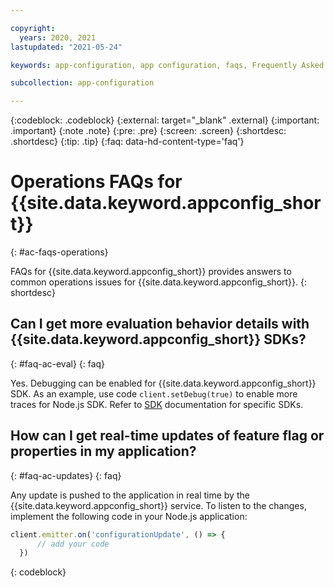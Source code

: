 ```yaml
---

copyright:
  years: 2020, 2021
lastupdated: "2021-05-24"

keywords: app-configuration, app configuration, faqs, Frequently Asked Questions, question, billing, service

subcollection: app-configuration

---
```


{:codeblock: .codeblock}
{:external: target="_blank" .external}
{:important: .important}
{:note .note}
{:pre: .pre}
{:screen: .screen}
{:shortdesc: .shortdesc}
{:tip: .tip}
{:faq: data-hd-content-type='faq'}

# Operations FAQs for {{site.data.keyword.appconfig_short}}
{: #ac-faqs-operations}

FAQs for {{site.data.keyword.appconfig_short}} provides answers to common operations issues for {{site.data.keyword.appconfig_short}}.
{: shortdesc}

## Can I get more evaluation behavior details with {{site.data.keyword.appconfig_short}} SDKs?
{: #faq-ac-eval}
{: faq}

Yes. Debugging can be enabled for {{site.data.keyword.appconfig_short}} SDK. As an example, use code `client.setDebug(true)`
to enable more traces for Node.js SDK. Refer to [SDK](/docs/app-configuration?topic=app-configuration-ac-sdks) documentation for specific SDKs.

## How can I get real-time updates of feature flag or properties in my application?
{: #faq-ac-updates}
{: faq}

Any update is pushed to the application in real time by the {{site.data.keyword.appconfig_short}} service. To listen to the changes, implement the following code in your Node.js application:

```javascript
client.emitter.on('configurationUpdate', () => {
      // add your code
  })
```
{: codeblock}

